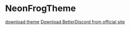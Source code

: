 # NeonFrogTheme
[download theme](https://drive.google.com/open?id=157cTnBgYmNlPb9QIJcFXVXwxugpycIFW)
[Download BetterDiscord from official site](https://github.com/rauenzi/BetterDiscordApp/releases)

